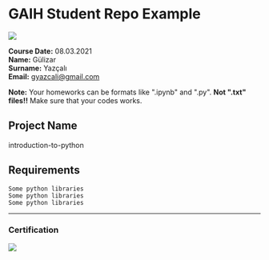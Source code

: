 # GAIH Student Repo Example
![](img/newlogo.png)

**Course Date:** 08.03.2021  
**Name:** Gülizar  
**Surname:** Yazçalı  
**Email:** gyazcali@gmail.com  

**Note:** Your homeworks can be formats like ".ipynb" and ".py". **Not ".txt" files!!** Make sure that your codes works.  

## Project Name
introduction-to-python

## Requirements
```
Some python libraries
Some python libraries
Some python libraries
```
---

### Certification
![](img/TopLearnerCertificate.png)

